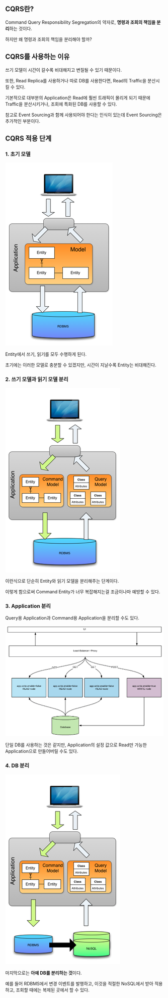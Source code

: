 ## CQRS란?

Command Query Responsibility Segregation의 약자로, **명령과 조회의 책임을 분리**하는 것이다.

하지만 왜 명령과 조회의 책임을 분리해야 할까?

## CQRS를 사용하는 이유

쓰기 모델이 시간이 갈수록 비대해지고 변질될 수 있기 때문이다.

또한, Read Replica를 사용하거나 따로 DB를 사용한다면, Read의 Traffic을 분산시킬 수 있다.

기본적으로 대부분의 Application은 Read에 훨씬 트래픽이 몰리게 되기 때문에 Traffic을 분산시키거나, 조회에 특화된 DB를 사용할 수 있다.

참고로 Event Sourcing과 함께 사용되어야 한다는 인식이 있는데 Event Sourcing은 추가적인 부분이다.

## CQRS 적용 단계

### 1. 초기 모델

![img](./images/cqrs_1.png)

Entity에서 쓰기, 읽기를 모두 수행하게 된다.

초기에는 이러한 모델로 충분할 수 있겠지만, 시간이 지날수록 Entity는 비대해진다.

### 2. 쓰기 모델과 읽기 모델 분리

![img](./images/cqrs_2.png)

이런식으로 단순히 Entity와 읽기 모델을 분리해주는 단계이다.

이렇게 함으로써 Command Entity가 너무 복잡해지는걸 조금이나마 예방할 수 있다.

### 3. Application 분리

Query용 Application과 Command용 Application을 분리할 수도 있다.

![img](./images/cqrs_2.1.png)

단일 DB를 사용하는 것은 같지만, Application의 설정 값으로 Read만 가능한 Application으로 만들어버릴 수도 있다.

### 4. DB 분리

![img](./images/cqrs_3.png)

마지막으로는 **아예 DB를 분리하는 것**이다.

예를 들어 RDBMS에서 변경 이벤트를 발행하고, 이것을 적절한 NoSQL에서 받아 적용하고, 조회할 때에는 복제된 곳에서 할 수 있다.

